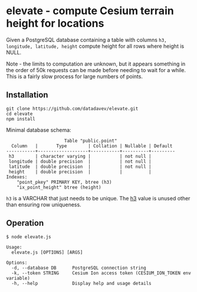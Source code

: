 # elevate - compute Cesium terrain height for locations

Given a PostgreSQL database containing a table with columns
`h3, longitude, latitude, height` compute height for all
rows where height is NULL.

Note - the limits to computation are unknown, but it appears something in the order of
50k requests can be made before needing to wait for a while. This is a fairly slow 
process for large numbers of points.

## Installation

```
git clone https://github.com/datadavev/elevate.git
cd elevate
npm install
```

Minimal database schema:
```
                      Table "public.point"
  Column   |       Type        | Collation | Nullable | Default 
-----------+-------------------+-----------+----------+---------
 h3        | character varying |           | not null | 
 longitude | double precision  |           | not null | 
 latitude  | double precision  |           | not null | 
 height    | double precision  |           |          | 
Indexes:
    "point_pkey" PRIMARY KEY, btree (h3)
    "ix_point_height" btree (height)
```

`h3` is a VARCHAR that just needs to be unique. The [h3](https://uber.github.io/h3-py/intro.html) value 
is unused other than ensuring row uniqueness.

## Operation

```
$ node elevate.js

Usage:
  elevate.js [OPTIONS] [ARGS]

Options:
  -d, --database DB      PostgreSQL connection string
  -k, --token STRING     Cesium Ion access token (CESIUM_ION_TOKEN env variable)
  -h, --help             Display help and usage details
```

